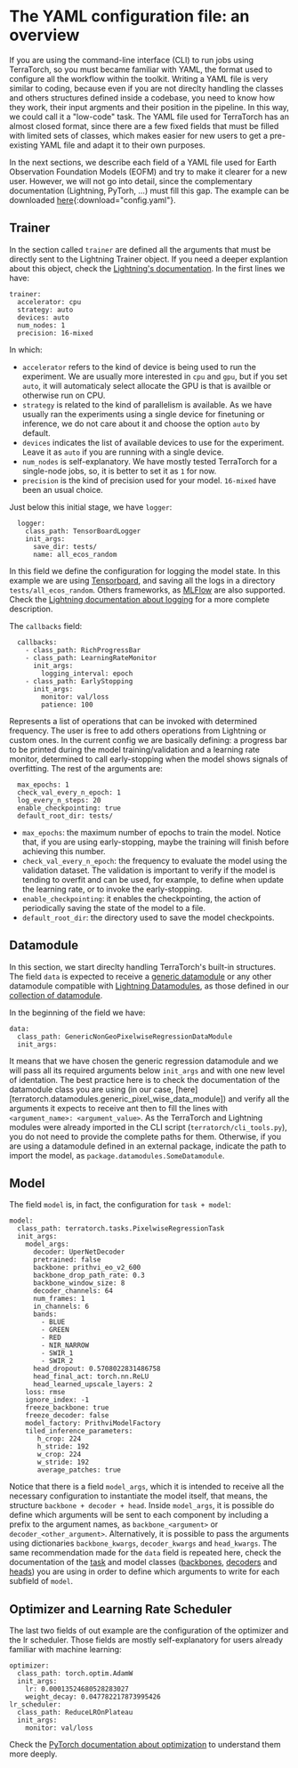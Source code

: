 # The YAML configuration file: an overview 

If you are using the command-line interface (CLI) to run jobs using TerraTorch, so you must became familiar with
YAML, the format used to configure all the workflow within the toolkit. Writing a YAML file is very similar to
coding, because even if you are not direclty handling the classes and others structures defined inside a codebase,
you need to know how they work, their input argments and their position in the pipeline. In this way, we
could call it a "low-code" task.
The YAML file used for TerraTorch has an almost closed format, since there are a few fixed fields that must be filled with
limited sets of classes, which makes easier for new users to get a pre-existing YAML file and adapt it to
their own purposes. 
 
In the next sections, we describe each field of a YAML file used for Earth Observation Foundation Models (EOFM) and try to make it clearer for a new user. However, we will not go into detail, since the complementary documentation (Lightning, PyTorh, ...) must fill this gap. The example can be
downloaded [here](config.yaml){:download="config.yaml"}. 

## Trainer

In the section called `trainer` are defined all the arguments that must be directly sent to the Lightning
Trainer object. If you need a deeper explantion about this object, check the [Lightning's documentation](https://lightning.ai/docs/pytorch/stable/common/trainer.html).
In the first lines we have:

```
trainer:
  accelerator: cpu
  strategy: auto
  devices: auto
  num_nodes: 1
  precision: 16-mixed
```
In which:

* `accelerator` refers to the kind of device is being used to run the experiment. We are usually
more interested in `cpu` and `gpu`, but if you set `auto`, it will automaticaly select allocate the GPU is
that is availble or otherwise run on CPU.
* `strategy` is related to the kind of parallelism is available. As we have usually ran the experiments using a
single device for finetuning or inference, we do not care about it and choose the option `auto` by default. 
* `devices` indicates the list of available devices to use for the experiment. Leave it as `auto` if you are
running with a single device. 
* `num_nodes` is self-explanatory. We have mostly tested TerraTorch for a single-node jobs, so, it is better to
set it as `1` for now. 
* `precision` is the kind of precision used for your model. `16-mixed` have been an usual choice. 

Just below this initial stage, we have `logger`:
```
  logger:
    class_path: TensorBoardLogger
    init_args:
      save_dir: tests/
      name: all_ecos_random
```
In this field we define the configuration for logging the model state. In this example we are using
[Tensorboard](https://www.tensorflow.org/tensorboard?hl=pt-br), and saving all the logs in a directory `tests/all_ecos_random`. 
Others frameworks, as [MLFlow](https://mlflow.org/) are also supported. Check the [Lightning documentation
about logging](https://lightning.ai/docs/pytorch/stable/extensions/logging.html) for a more complete description. 

The `callbacks` field:
```
  callbacks:
    - class_path: RichProgressBar
    - class_path: LearningRateMonitor
      init_args:
        logging_interval: epoch
    - class_path: EarlyStopping
      init_args:
        monitor: val/loss
        patience: 100
```
Represents a list of operations that can be invoked with determined frequency. The user is free to add
others operations from Lightning or custom ones. In the current config we are basically defining: a progress
bar to be printed during the model training/validation and a learning rate monitor, determined to call early-stopping when the model shows
signals of overfitting. 
The rest of the arguments are:
```
  max_epochs: 1
  check_val_every_n_epoch: 1
  log_every_n_steps: 20
  enable_checkpointing: true
  default_root_dir: tests/
```

* `max_epochs`: the maximum number of epochs to train the model. Notice that, if you are using early-stopping,
    maybe the training will finish before achieving this number. 
* `check_val_every_n_epoch`: the frequency to evaluate the model using the validation dataset. The validation
    is important to verify if the model is tending to overfit and  can be used, for example, to define when update the learning rate, or to invoke the early-stopping. 
* `enable_checkpointing`: it enables the checkpointing, the action of periodically saving the state of the
    model to a file. 
* `default_root_dir`: the directory used to save the model checkpoints. 

## Datamodule

In this section, we start direclty handling TerraTorch's built-in structures. The field `data` is expected to
receive a [generic datamodule](../generic_datamodules.md) or any other datamodule compatible with [Lightning
Datamodules](https://lightning.ai/docs/pytorch/stable/data/datamodule.html), as those defined
in our [collection of datamodule](../datamodules.md). 

In the beginning of the field we have:
```
data:
  class_path: GenericNonGeoPixelwiseRegressionDataModule
  init_args:
```
It means that we have chosen the generic regression datamodule and we will pass all its required arguments below
`init_args` and with one new level of identation. The best practice here is to check the documentation of the
datamodule class you are using (in our case, [here][terratorch.datamodules.generic_pixel_wise_data_module])
and verify all the arguments it expects to receive ant then to fill the lines
with `<argument_name>: <argument_value>`. 
As the TerraTorch and Lightning modules were already imported in the CLI script (`terratorch/cli_tools.py`),
you do not need to provide the complete paths for them. Otherwise, if you are using a datamodule defined in an
external package, indicate the path to import the model, as `package.datamodules.SomeDatamodule`. 

## Model

The field `model` is, in fact, the configuration for `task + model`: 
```
model:
  class_path: terratorch.tasks.PixelwiseRegressionTask
  init_args:
    model_args:
      decoder: UperNetDecoder
      pretrained: false
      backbone: prithvi_eo_v2_600
      backbone_drop_path_rate: 0.3
      backbone_window_size: 8
      decoder_channels: 64
      num_frames: 1
      in_channels: 6
      bands:
        - BLUE
        - GREEN
        - RED
        - NIR_NARROW
        - SWIR_1
        - SWIR_2
      head_dropout: 0.5708022831486758
      head_final_act: torch.nn.ReLU
      head_learned_upscale_layers: 2
    loss: rmse
    ignore_index: -1
    freeze_backbone: true
    freeze_decoder: false
    model_factory: PrithviModelFactory
    tiled_inference_parameters:
       h_crop: 224
       h_stride: 192
       w_crop: 224
       w_stride: 192
       average_patches: true
```
Notice that there is a field `model_args`, which it is intended to receive all the necessary configuration to
instantiate the model itself, that means, the structure `backbone + decoder + head`. Inside `model_args`, it
is possible do define which arguments will be sent to each component by including a prefix to the argument
names, as `backbone_<argument>` or `decoder_<other_argument>`. Alternatively, it is possible to pass the
arguments using dictionaries `backbone_kwargs`, `decoder_kwargs` and `head_kwargs`. The same recommendation
made for the `data` field is repeated here, check the documentation of the [task](../tasks.md) and
model classes ([backbones](../backbones), [decoders](../decoders.md) and [heads](../heads)) you are using in
order to define which arguments to write for each subfield of `model`. 

## Optimizer and Learning Rate Scheduler

The last two fields of out example are the configuration of the optimizer and the lr scheduler. Those fields
are mostly self-explanatory for users already familiar with machine learning:

```
optimizer:
  class_path: torch.optim.AdamW
  init_args:
    lr: 0.00013524680528283027
    weight_decay: 0.047782217873995426
lr_scheduler:
  class_path: ReduceLROnPlateau
  init_args:
    monitor: val/loss
```
Check the [PyTorch documentation about optimization](https://pytorch.org/docs/stable/optim.html) to understand them more deeply. 



